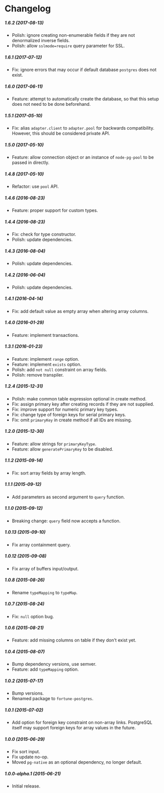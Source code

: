 # Changelog


##### 1.6.2 (2017-08-13)
- Polish: ignore creating non-enumerable fields if they are not denormalized inverse fields.
- Polish: allow `sslmode=require` query parameter for SSL.


##### 1.6.1 (2017-07-12)
- Fix: ignore errors that may occur if default database `postgres` does not exist.


##### 1.6.0 (2017-06-11)
- Feature: attempt to automatically create the database, so that this setup does not need to be done beforehand.


##### 1.5.1 (2017-05-10)
- Fix: alias `adapter.client` to `adapter.pool` for backwards compatibility. However, this should be considered private API.


##### 1.5.0 (2017-05-10)
- Feature: allow connection object or an instance of `node-pg-pool` to be passed in directly.


##### 1.4.8 (2017-05-10)
- Refactor: use `pool` API.


##### 1.4.6 (2016-08-23)
- Feature: proper support for custom types.


##### 1.4.4 (2016-08-23)
- Fix: check for type constructor.
- Polish: update dependencies.


##### 1.4.3 (2016-08-04)
- Polish: update dependencies.


##### 1.4.2 (2016-06-04)
- Polish: update dependencies.


##### 1.4.1 (2016-04-14)
- Fix: add default value as empty array when altering array columns.


##### 1.4.0 (2016-01-29)
- Feature: implement transactions.


##### 1.3.1 (2016-01-23)
- Feature: implement `range` option.
- Feature: implement `exists` option.
- Polish: add `not null` constraint on array fields.
- Polish: remove transpiler.


##### 1.2.4 (2015-12-31)
- Polish: make common table expression optional in create method.
- Fix: assign primary key after creating records if they are not supplied.
- Fix: improve support for numeric primary key types.
- Fix: change type of foreign keys for serial primary keys.
- Fix: omit `primaryKey` in create method if all IDs are missing.


##### 1.2.0 (2015-12-30)
- Feature: allow strings for `primaryKeyType`.
- Feature: allow `generatePrimaryKey` to be disabled.


##### 1.1.2 (2015-09-14)
- Fix: sort array fields by array length.


##### 1.1.1 (2015-09-12)
- Add parameters as second argument to `query` function.


##### 1.1.0 (2015-09-12)
- Breaking change: `query` field now accepts a function.


##### 1.0.13 (2015-09-10)
- Fix array containment query.


##### 1.0.12 (2015-09-08)
- Fix array of buffers input/output.


##### 1.0.8 (2015-08-26)
- Rename `typeMapping` to `typeMap`.


##### 1.0.7 (2015-08-24)
- Fix: `null` option bug.


##### 1.0.6 (2015-08-21)
- Feature: add missing columns on table if they don't exist yet.


##### 1.0.4 (2015-08-07)
- Bump dependency versions, use semver.
- Feature: add `typeMapping` option.


##### 1.0.2 (2015-07-17)
- Bump versions.
- Renamed package to `fortune-postgres`.


##### 1.0.1 (2015-07-02)
- Add option for foreign key constraint on non-array links. PostgreSQL itself may support foreign keys for array values in the future.


##### 1.0.0 (2015-06-29)
- Fix sort input.
- Fix update no-op.
- Moved `pg-native` as an optional dependency, no longer default.


##### 1.0.0-alpha.1 (2015-06-21)
- Initial release.

